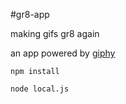 #gr8-app

making gifs gr8 again

an app powered by [giphy](http://giphy.com/)

`npm install`

`node local.js`
